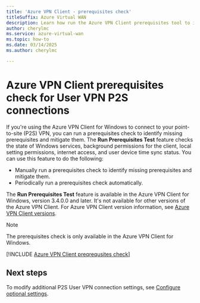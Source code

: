 ```yaml
---
title: 'Azure VPN Client - prerequisites check'
titleSuffix: Azure Virtual WAN
description: Learn how run the Azure VPN Client prerequisites tool to identify missing prerequisites and mitigate them.
author: cherylmc
ms.service: azure-virtual-wan
ms.topic: how-to
ms.date: 03/14/2025
ms.author: cherylmc

---
```

# Azure VPN Client prerequisites check for User VPN P2S connections

If you're using the Azure VPN Client for Windows to connect to your point-to-site (P2S) VPN, you can run a prerequisites check to identify missing prerequisites and mitigate them. The **Run Prerequisites Test** feature checks the state of Windows services, background permissions for the client, local setting permissions, internet access, and user device time sync status. You can use this feature to do the following:

* Manually run a prerequisites check to identify missing prerequisites and mitigate them.
* Periodically run a prerequisites check automatically.

The **Run Prerequisites Test** feature is available in the Azure VPN Client for Windows, version 3.4.0.0 and later. It's not available for other versions of the Azure VPN Client. For Azure VPN Client version information, see [Azure VPN Client versions](azure-vpn-client-versions.md).

> [!NOTE]
> The prerequisites check is only available in the Azure VPN Client for Windows.

[!INCLUDE [Azure VPN Client preqrequsites check](../../includes/vpn-gateway-vwan-vpn-client-prerequisites-check.md)]

## Next steps

To modify additional P2S User VPN connection settings, see [Configure optional settings](azure-vpn-client-optional-configurations.md).
